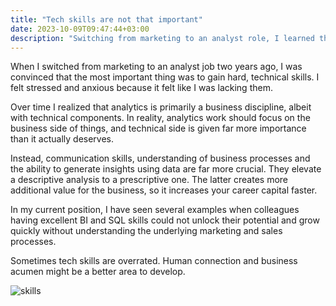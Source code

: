```yaml
---
title: "Tech skills are not that important"
date: 2023-10-09T09:47:44+03:00
description: "Switching from marketing to an analyst role, I learned that business acumen and communication are as crucial as technical skills in analytics"
---
```

When I switched from marketing to an analyst job two years ago, I was convinced that the most important thing was to gain hard, technical skills. I felt stressed and anxious because it felt like I was lacking them.

Over time I realized that analytics is primarily a business discipline, albeit with technical components. In reality, analytics work should focus on the business side of things, and technical side is given far more importance than it actually deserves.

Instead, communication skills, understanding of business processes and the ability to generate insights using data are far more crucial. They elevate a descriptive analysis to a prescriptive one. The latter creates more additional value for the business, so it increases your career capital faster.

In my current position, I have seen several examples when colleagues having excellent BI and SQL skills could not unlock their potential and grow quickly without understanding the underlying marketing and sales processes. 

Sometimes tech skills are overrated. Human connection and business acumen might be a better area to develop.

![skills](/images/skills.png)